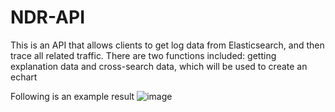 # NDR-API
This is an API that allows clients to get log data from Elasticsearch, and then trace all related traffic. There are two functions included: getting explanation data and cross-search data, which will be used to create an echart

Following is an example result
![image](https://user-images.githubusercontent.com/90314540/164676634-a64404b2-fc38-4db0-9c10-2dad37b94348.png)
